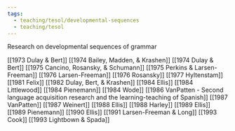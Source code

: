 ```yaml
---
tags:
  - teaching/tesol/developmental-sequences 
  - teaching/tesol
---
```

Research on developmental sequences of grammar

[[1973 Dulay & Bert]]
[[1974 Bailey, Madden, & Krashen]]
[[1974 Dulay & Bert]]
[[1975 Cancino, Rosansky, & Schumann]]
[[1975 Perkins & Larsen-Freeman]]
[[1976 Larsen-Freeman]]
[[1976 Rosansky]]
[[1977 Hyltenstam]]
[[1981 Felix]]
[[1982 Dulay, Bert, & Krashen]]
[[1984 Ellis]]
[[1984 Littlewood]]
[[1984 Pienemann]]
[[1984 Wode]]
[[1986 VanPatten - Second language acquisition research and the learning-teaching of Spanish]]
[[1987 VanPatten]]
[[1987 Weinert]]
[[1988 Ellis]]
[[1988 Harley]]
[[1989 Ellis]]
[[1989 Pienemann]]
[[1990 Ellis]]
[[1991 Larsen-Freeman & Long]]
[[1993 Cook]]
[[1993 Lightbown & Spada]]